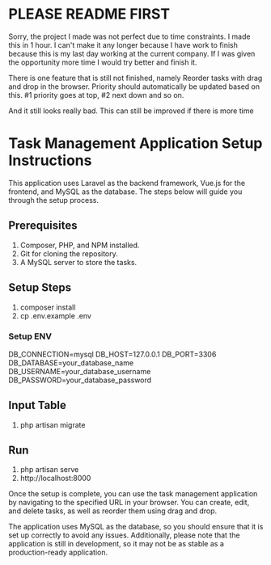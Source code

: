 # PLEASE README FIRST

Sorry, the project I made was not perfect due to time constraints. I made this in 1 hour. I can't make it any longer because I have work to finish because this is my last day working at the current company. If I was given the opportunity more time I would try better and finish it.

There is one feature that is still not finished, namely
Reorder tasks with drag and drop in the browser. Priority should automatically be updated based on this. #1 priority goes at top, #2 next down and so on.

And it still looks really bad. This can still be improved if there is more time

# Task Management Application Setup Instructions

This application uses Laravel as the backend framework, Vue.js for the frontend, and MySQL as the database. The steps below will guide you through the setup process.

## Prerequisites

1. Composer, PHP, and NPM installed.
2. Git for cloning the repository.
3. A MySQL server to store the tasks.

## Setup Steps

1. composer install
2. cp .env.example .env

### Setup ENV

DB_CONNECTION=mysql
DB_HOST=127.0.0.1
DB_PORT=3306
DB_DATABASE=your_database_name
DB_USERNAME=your_database_username
DB_PASSWORD=your_database_password

## Input Table

1. php artisan migrate

## Run

1. php artisan serve
2. http://localhost:8000

Once the setup is complete, you can use the task management application by navigating to the specified URL in your browser. You can create, edit, and delete tasks, as well as reorder them using drag and drop.

The application uses MySQL as the database, so you should ensure that it is set up correctly to avoid any issues. Additionally, please note that the application is still in development, so it may not be as stable as a production-ready application.
